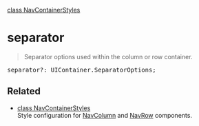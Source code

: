 [class NavContainerStyles](NavContainerStyles.md)

# separator

> Separator options used within the column or row container.

<pre class="docgen_signature">separator?: UIContainer.SeparatorOptions;</pre>

## Related

- [<!--{ref:class}-->class NavContainerStyles](NavContainerStyles.md) \
    Style configuration for [NavColumn](NavColumn.md) and [NavRow](NavRow.md) components.
